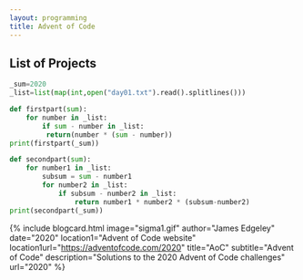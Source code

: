 ```yaml
---
layout: programming
title: Advent of Code
---
```


## List of Projects

```python
_sum=2020
_list=list(map(int,open("day01.txt").read().splitlines()))
```


```python
def firstpart(sum):
    for number in _list:
        if sum - number in _list:
         return(number * (sum - number))
print(firstpart(_sum))
```


```python
def secondpart(sum):
    for number1 in _list:
        subsum = sum - number1
        for number2 in _list:
            if subsum - number2 in _list:
                return number1 * number2 * (subsum-number2)
print(secondpart(_sum))
```


{% include blogcard.html image="sigma1.gif" author="James Edgeley" date="2020" 
location1="Advent of Code website" location1url="https://adventofcode.com/2020" 
title="AoC" subtitle="Advent of Code"
description="Solutions to the 2020 Advent of Code challenges"
url="2020" %}
